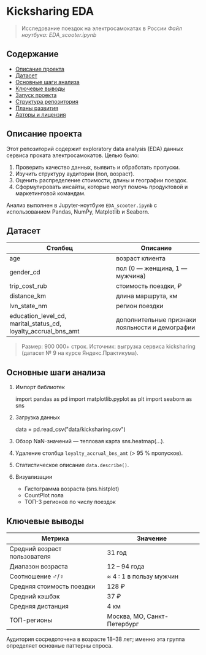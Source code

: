 # Kicksharing EDA <!-- README.md -->

> Исследование поездок на электросамокатах в России
> *Файл ноутбука: EDA_scooter.ipynb*

## Содержание

* [Описание проекта](#описание-проекта)
* [Датасет](#датасет)
* [Основные шаги анализа](#основные-шаги-анализа)
* [Ключевые выводы](#ключевые-выводы)
* [Запуск проекта](#запуск-проекта)
* [Структура репозитория](#структура-репозитория)
* [Планы развития](#планы-развития)
* [Авторы и лицензия](#авторы-и-лицензия)

## Описание проекта

Этот репозиторий содержит exploratory data analysis (EDA) данных сервиса проката электросамокатов. Целью было:

1. Проверить качество данных, выявить и обработать пропуски.
2. Изучить структуру аудитории (пол, возраст).
3. Оценить распределение стоимости, длины и географии поездок.
4. Сформулировать инсайты, которые могут помочь продуктовой и маркетинговой командам.

Анализ выполнен в Jupyter-ноутбуке `EDA_scooter.ipynb` с использованием Pandas, NumPy, Matplotlib и Seaborn.

## Датасет

| Столбец                                                              | Описание                                        |
| -------------------------------------------------------------------- | ----------------------------------------------- |
| age                                                                | возраст клиента                                 |
| gender_cd                                                          | пол (0 — женщина, 1 — мужчина)                  |
| trip_cost_rub                                                      | стоимость поездки, ₽                            |
| distance_km                                                        | длина маршрута, км                              |
| lvn_state_nm                                                       | регион поездки                                  |
| education_level_cd, marital_status_cd, loyalty_accrual_bns_amt | дополнительные признаки лояльности и демографии |

> Размер: 900 000+ строк.
> Источник: выгрузка сервиса kicksharing (датасет № 9 на курсе Яндекс.Практикума).

## Основные шаги анализа

1. Импорт библиотек

   
   import pandas as pd
   import matplotlib.pyplot as plt
   import seaborn as sns
   
2. Загрузка данных

   
   data = pd.read_csv("data/kicksharing.csv")
   
3. Обзор NaN-значений — тепловая карта sns.heatmap(...).
4. Удаление столбца `loyalty_accrual_bns_amt` (> 95 % пропусков).
5. Статистическое описание `data.describe()`.
6. Визуализации

   * Гистограмма возраста (sns.histplot)
   * CountPlot пола
   * ТОП-3 регионов по числу поездок

## Ключевые выводы

| Метрика                      | Значение                    |
| ---------------------------- | --------------------------- |
| Средний возраст пользователя | 31 год                  |
| Диапазон возраста            | 12 – 94 года                |
| Соотношение ♂/♀              | ≈ 4 : 1 в пользу мужчин |
| Средняя стоимость поездки    | 128 ₽                   |
| Средний кэшбэк               | 37 ₽                        |
| Средняя дистанция            | 4 км                        |
| ТОП-регионы                  | Москва, МО, Санкт-Петербург |

Аудитория сосредоточена в возрасте 18–38 лет; именно эта группа определяет основные паттерны спроса.

